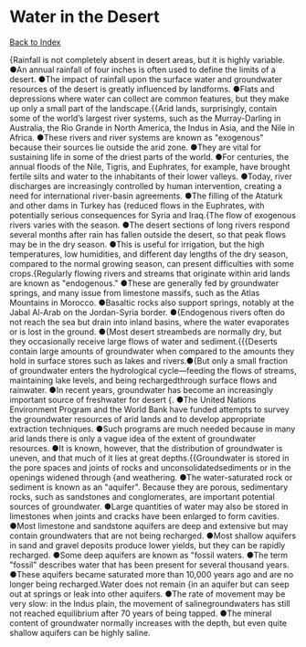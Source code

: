 # Water in the Desert
[Back to Index](https://github.com/windows10010/tpoExtractor/blog/master/README.md)

{Rainfall is not completely absent in desert areas, but it is highly variable. ●An annual rainfall of four inches is often used to define the limits of a desert. ●The impact of rainfall upon the surface water and groundwater resources of the desert is greatly influenced by landforms. ●Flats and depressions where water can collect are common features, but they make up only a small part of the landscape.{{Arid lands, surprisingly, contain some of the world’s largest river systems, such as the Murray-Darling in Australia, the Rio Grande in North America, the Indus in Asia, and the Nile in Africa. ●These rivers and river systems are known as "exogenous" because their sources lie outside the arid zone. ●They are vital for sustaining life in some of the driest parts of the world. ●For centuries, the annual floods of the Nile, Tigris, and Euphrates, for example, have brought fertile silts and water to the inhabitants of their lower valleys. ●Today, river discharges are increasingly controlled by human intervention, creating a need for international river-basin agreements. ●The filling of the Ataturk and other dams in Turkey has {reduced flows in the Euphrates, with potentially serious consequences for Syria and Iraq.{The flow of exogenous rivers varies with the season. ●The desert sections of long rivers respond several months after rain has fallen outside the desert, so that peak flows may be in the dry season. ●This is useful for irrigation, but the high temperatures, low humidities, and different day lengths of the dry season, compared to the normal growing season, can present difficulties with some crops.{Regularly flowing rivers and streams that originate within arid lands are known as "endogenous." ●These are generally fed by groundwater springs, and many issue from limestone massifs, such as the Atlas Mountains in Morocco. ●Basaltic rocks also support springs, notably at the Jabal Al-Arab on the Jordan-Syria border. ●{Endogenous rivers often do not reach the sea but drain into inland basins, where the water evaporates or is lost in the ground. ●{Most desert streambeds are normally dry, but they occasionally receive large flows of water and sediment.{{{Deserts contain large amounts of groundwater when compared to the amounts they hold in surface stores such as lakes and rivers.●{But only a small fraction of groundwater enters the hydrological cycle—feeding the flows of streams, maintaining lake levels, and being rechargedthrough surface flows and rainwater. ●In recent years, groundwater has become an increasingly important source of freshwater for desert {. ●The United Nations Environment Program and the World Bank have funded attempts to survey the groundwater resources of arid lands and to develop appropriate extraction techniques. ●Such programs are much needed because in many arid lands there is only a vague idea of the extent of groundwater resources. ●It is known, however, that the distribution of groundwater is uneven, and that much of it lies at great depths.{{Groundwater is stored in the pore spaces and joints of rocks and unconsolidatedsediments or in the openings widened through {and weathering. ●The water-saturated rock or sediment is known as an "aquifer". Because they are porous, sedimentary rocks, such as sandstones and conglomerates, are important potential sources of groundwater. ●Large quantities of water may also be stored in limestones when joints and cracks have been enlarged to form cavities. ●Most limestone and sandstone aquifers are deep and extensive but may contain groundwaters that are not being recharged. ●Most shallow aquifers in sand and gravel deposits produce lower yields, but they can be rapidly recharged. ●Some deep aquifers are known as "fossil waters. ●The term "fossil" describes water that has been present for several thousand years. ●These aquifers became saturated more than 10,000 years ago and are no longer being recharged.Water does not remain {in an aquifer but can seep out at springs or leak into other aquifers. ●The rate of movement may be very slow: in the Indus plain, the movement of salinegroundwaters has still not reached equilibrium after 70 years of being tapped. ●The mineral content of groundwater normally increases with the depth, but even quite shallow aquifers can be highly saline.